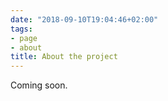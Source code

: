 ```yaml
---
date: "2018-09-10T19:04:46+02:00"
tags:
- page
- about
title: About the project
---
```


Coming soon.
